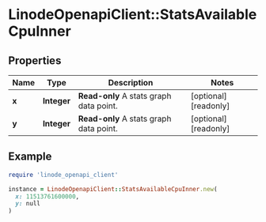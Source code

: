 # LinodeOpenapiClient::StatsAvailableCpuInner

## Properties

| Name | Type | Description | Notes |
| ---- | ---- | ----------- | ----- |
| **x** | **Integer** | __Read-only__ A stats graph data point. | [optional][readonly] |
| **y** | **Integer** | __Read-only__ A stats graph data point. | [optional][readonly] |

## Example

```ruby
require 'linode_openapi_client'

instance = LinodeOpenapiClient::StatsAvailableCpuInner.new(
  x: 11513761600000,
  y: null
)
```

